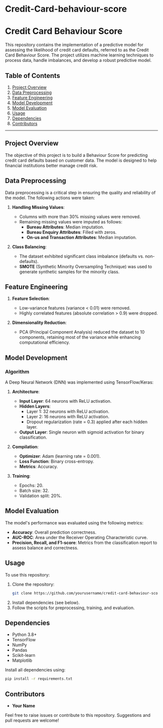 # Credit-Card-behaviour-score
# Credit Card Behaviour Score

This repository contains the implementation of a predictive model for assessing the likelihood of credit card defaults, referred to as the Credit Card Behaviour Score. The project utilizes machine learning techniques to process data, handle imbalances, and develop a robust predictive model.

## Table of Contents

1. [Project Overview](#project-overview)
2. [Data Preprocessing](#data-preprocessing)
3. [Feature Engineering](#feature-engineering)
4. [Model Development](#model-development)
5. [Model Evaluation](#model-evaluation)
6. [Usage](#usage)
7. [Dependencies](#dependencies)
8. [Contributors](#contributors)

---

## Project Overview
The objective of this project is to build a Behaviour Score for predicting credit card defaults based on customer data. The model is designed to help financial institutions better manage credit risk.

## Data Preprocessing
Data preprocessing is a critical step in ensuring the quality and reliability of the model. The following actions were taken:

1. **Handling Missing Values**:
   - Columns with more than 30% missing values were removed.
   - Remaining missing values were imputed as follows:
     - **Bureau Attributes**: Median imputation.
     - **Bureau Enquiry Attributes**: Filled with zeros.
     - **On-us and Transaction Attributes**: Median imputation.

2. **Class Balancing**:
   - The dataset exhibited significant class imbalance (defaults vs. non-defaults).
   - **SMOTE** (Synthetic Minority Oversampling Technique) was used to generate synthetic samples for the minority class.

## Feature Engineering
1. **Feature Selection**:
   - Low-variance features (variance < 0.01) were removed.
   - Highly correlated features (absolute correlation > 0.9) were dropped.

2. **Dimensionality Reduction**:
   - PCA (Principal Component Analysis) reduced the dataset to 10 components, retaining most of the variance while enhancing computational efficiency.

## Model Development

### Algorithm
A Deep Neural Network (DNN) was implemented using TensorFlow/Keras:

1. **Architecture**:
   - **Input Layer**: 64 neurons with ReLU activation.
   - **Hidden Layers**:
     - Layer 1: 32 neurons with ReLU activation.
     - Layer 2: 16 neurons with ReLU activation.
     - Dropout regularization (rate = 0.3) applied after each hidden layer.
   - **Output Layer**: Single neuron with sigmoid activation for binary classification.

2. **Compilation**:
   - **Optimizer**: Adam (learning rate = 0.001).
   - **Loss Function**: Binary cross-entropy.
   - **Metrics**: Accuracy.

3. **Training**:
   - Epochs: 20.
   - Batch size: 32.
   - Validation split: 20%.

## Model Evaluation
The model's performance was evaluated using the following metrics:

- **Accuracy**: Overall prediction correctness.
- **AUC-ROC**: Area under the Receiver Operating Characteristic curve.
- **Precision, Recall, and F1-score**: Metrics from the classification report to assess balance and correctness.

## Usage
To use this repository:

1. Clone the repository:
   ```bash
   git clone https://github.com/yourusername/credit-card-behaviour-score.git
   ```
2. Install dependencies (see below).
3. Follow the scripts for preprocessing, training, and evaluation.

## Dependencies
- Python 3.8+
- TensorFlow
- NumPy
- Pandas
- Scikit-learn
- Matplotlib

Install all dependencies using:
```bash
pip install -r requirements.txt
```

## Contributors
- **Your Name**

Feel free to raise issues or contribute to this repository. Suggestions and pull requests are welcome!


